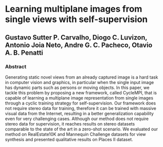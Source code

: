 # Learning multiplane images from single views with self-supervision

## Gustavo Sutter P. Carvalho, Diogo C. Luvizon, Antonio Joia Neto, Andre G. C. Pacheco, Otavio A. B. Penatti

### Abstract

Generating static novel views from an already captured image is a hard task in computer vision and graphics, in particular when the single input image has dynamic parts such as persons or moving objects. In this paper, we tackle this problem by proposing a new framework, called CycleMPI, that is capable of learning a multiplane image representation from single images through a cyclic training strategy for self-supervision. Our framework does not require stereo data for training, therefore it can be trained with massive visual data from the Internet, resulting in a better generalization capability even for very challenging cases. Although our method does not require stereo data for supervision, it reaches results on stereo datasets comparable to the state of the art in a zero-shot scenario. We evaluated our method on RealEstate10K and Mannequin Challenge datasets for view synthesis and presented qualitative results on Places II dataset.
